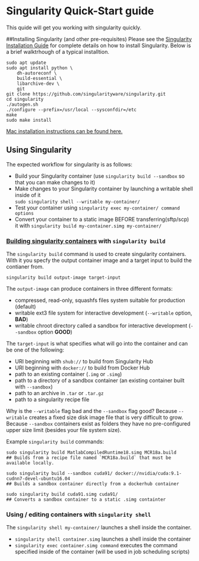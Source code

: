 # Singularity Quick-Start guide
This quide will get you working with singularity quickly.

##Installing Singularity (and other pre-requisites)
Please see the [Singularity Installation Guide](https://singularity.lbl.gov/docs-installation) for complete details on how to install Singularity.  Below is a brief walktrhough of a typical installtion.
```
sudo apt update
sudo apt install python \
    dh-autoreconf \
    build-essential \
    libarchive-dev \
    git
git clone https://github.com/singularityware/singularity.git
cd singularity
./autogen.sh
./configure --prefix=/usr/local --sysconfdir=/etc
make
sudo make install
```

[Mac installation instructions can be found here.](http://singularity.lbl.gov/install-mac)

## Using Singularity
The expected workflow for singularity is as follows:
* Build your Singularity container (use `singularity build --sandbox` so that you can make changes to it)
* Make changes to your Singularity container by launching a writable shell inside of it  
`sudo singularity shell --writable my-container/`
* Test your container using `singularity exec my-container/ command options`
* Convert your container to a static image BEFORE transferring(sftp/scp) it with 
`singularity build my-container.simg my-container/`

### [Building singularity containers](https://singularity.lbl.gov/docs-build-container) with `singularity build`
The `singularity build` command is used to create singularity containers.  With it you specfy the output container image and a target input to build the contianer from.

```
singularity build output-image target-input
```

The `output-image` can produce containers in three different formats:
* compressed, read-only, squashfs files system suitable for production (default)
* writable ext3 file system for interactive development (`--writable` option, **BAD**)
* writable chroot directory called a sandbox for interactive development (`--sandbox` option **GOOD**)

The `target-input` is what specifies what will go into the container and can be one of the following:
* URI beginning with `shub://` to build from Singularity Hub
* URI beginning with `docker://` to build from Docker Hub
* path to an existing container (`.img` or `.simg`)
* path to a directory of a sandbox container (an existing container built with `--sandbox`)
* path to an archive in `.tar` or `.tar.gz`
* path to a singularity recipe file

Why is the `--writable` flag bad and the `--sandbox` flag good?  Because `--writable` creates a fixed
size disk image file that is very difficult to grow.  Because `--sandbox` containers exist as folders 
they have no pre-configured upper size limit (besides your file system size).

Example `singularity build` commands:
```
sudo singularity build MatlabCompiledRuntime18.simg MCR18a.build
## Builds from a recipe file named `MCR18a.build` that must be available locally.

sudo singularity build --sandbox cuda91/ docker://nvidia/cuda:9.1-cudnn7-devel-ubuntu16.04
## Builds a sandbox container directly from a dockerhub container

sudo singularity build cuda91.simg cuda91/
## Converts a sandbox container to a static .simg containter
```

### Using / editing containers with `singularity shell` 
The `singularity shell my-container/` launches a shell inside the container.
* `singularity shell container.simg` launches a shell inside the container
* `singularity exec container.simg command` executes the command specified inside of the container (will be used in job scheduling scripts)


